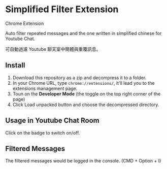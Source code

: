 # Simplified Filter Extension

Chrome Extension

Auto filter repeated messages and the one written in simplified chinese for Youtube Chat.

可自動過濾 Youtube 聊天室中簡體與重覆訊息。

## Install

1. Download this repository as a zip and decompress it to a folder.
2. In your Chrome URL, type `chrome://extensions/`, it'll lead you to the extensions management page.
3. Toun on the **Developer Mode** (the toggle on the top right corner of the page)
4. Click Load unpacked button and choose the decompressed directory.

## Usage in Youtube Chat Room

Click on the badge to switch on/off.

## Filtered Messages

The filtered messages would be logged in the console. (CMD + Option + I)
